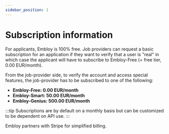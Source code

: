 ```yaml
---
sidebar_position: 1
---
```


# Subscription information

For applicants, Embloy is 100% free. Job providers can request a basic subscription for an application if they want to verify that a user is "real" in which case the applicant will have to subscribe to Embloy-Free (= free tier, 0.00 EUR/month).

From the job-provider side, to verify the account and access special features, the job-provider has to be subscribed to one of the following:

- **Embloy-Free: 0.00 EUR/month**
- **Embloy-Smart: 50.00 EUR/month**
- **Embloy-Genius: 500.00 EUR/month**

:::tip
Subscriptions are by default on a monthly basis but can be customized to be dependent on API use. 
:::

Embloy partners with Stripe for simplified billing.

